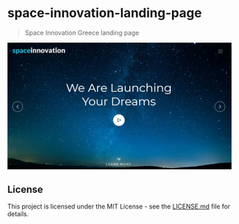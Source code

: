 # space-innovation-landing-page

> Space Innovation Greece landing page

![sample](sample/sample.JPG)

## License

This project is licensed under the MIT License - see the [LICENSE.md](LICENSE.md) file for details.



